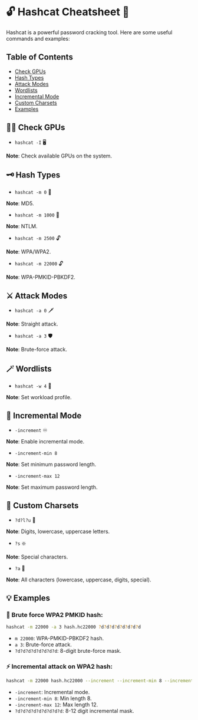 # 🔓 Hashcat Cheatsheet 🔑

Hashcat is a powerful password cracking tool. Here are some useful commands and examples:

## Table of Contents

- [Check GPUs](#check-gpus)
- [Hash Types](#hash-types)  
- [Attack Modes](#attack-modes)
- [Wordlists](#wordlists)
- [Incremental Mode](#incremental-mode)
- [Custom Charsets](#custom-charsets)
- [Examples](#examples)

## 🕵️‍♂️ Check GPUs

- `hashcat -I` 🖥️

**Note**: Check available GPUs on the system.

## 🗝️ Hash Types

- `hashcat -m 0` 🔐  

**Note**: MD5.

- `hashcat -m 1000` 🔑

**Note**: NTLM.

- `hashcat -m 2500` 🔓

**Note**: WPA/WPA2.

- `hashcat -m 22000` 🔓

**Note**: WPA-PMKID-PBKDF2.

## ⚔️ Attack Modes

- `hashcat -a 0` 🗡️

**Note**: Straight attack.  

- `hashcat -a 3` 🛡️

**Note**: Brute-force attack.

## 🪄 Wordlists

- `hashcat -w 4` 📘

**Note**: Set workload profile.

## 🔨 Incremental Mode

- `-increment` ♾️

**Note**: Enable incremental mode.  

- `-increment-min 8`

**Note**: Set minimum password length.

- `-increment-max 12` 

**Note**: Set maximum password length.

## 🎯 Custom Charsets

- `?d?l?u` 🎲

**Note**: Digits, lowercase, uppercase letters.

- `?s` ❇️

**Note**: Special characters.

- `?a` 🎯

**Note**: All characters (lowercase, uppercase, digits, special).

## 💡 Examples 

### 🚀 Brute force WPA2 PMKID hash:

```bash
hashcat -m 22000 -a 3 hash.hc22000 ?d?d?d?d?d?d?d?d 
```

- `m 22000`: WPA-PMKID-PBKDF2 hash.
- `a 3`: Brute-force attack. 
- `?d?d?d?d?d?d?d?d`: 8-digit brute-force mask.

### ⚡ Incremental attack on WPA2 hash:

```bash
hashcat -m 22000 hash.hc22000 --increment --increment-min 8 --increment-max 12 ?d?d?d?d?d?d?d?d?d
```

- `-increment`: Incremental mode.
- `-increment-min 8`: Min length 8.
- `-increment-max 12`: Max length 12.  
- `?d?d?d?d?d?d?d?d?d`: 8-12 digit incremental mask.

```
